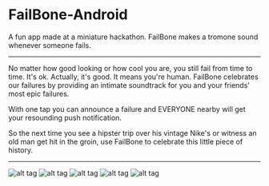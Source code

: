 FailBone-Android
================

A fun app made at a miniature hackathon. FailBone makes a tromone sound whenever someone fails.

----------------------------------------

No matter how good looking or how cool you are, you still fail from time to time. It's ok. Actually, it's good. It means you're human. FailBone celebrates our failures by providing an intimate soundtrack for you and your friends' most epic failures. 

With one tap you can announce a failure and EVERYONE nearby will get your resounding push notification. 

So the next time you see a hipster trip over his vintage Nike's or witness an old man get hit in the groin, use FailBone to celebrate this little piece of history. 

----------------------------------------

![alt tag](http://i.imgur.com/3spgdAF.jpg)
![alt tag](http://i.imgur.com/cMgSzSJ.jpg)
![alt tag](http://i.imgur.com/ns5znGu.jpg)
![alt tag](http://i.imgur.com/Bgjst59.jpg)
![alt tag](http://i.imgur.com/zP7ZWor.jpg)
